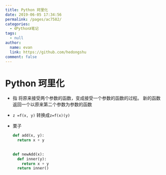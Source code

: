 ```yaml
---
title: Python 珂里化
date: 2019-06-05 17:34:56
permalink: /pages/ac7582/
categories: 
  - 《Python》笔记
tags: 
  - null
author: 
  name: evan
  link: https://github.com/hedongshu
comment: false
---
```

# Python 珂里化

* 指 将原来接受两个参数的函数，变成接受一个参数的函数的过程。 新的函数返回一个以原来第二个参数为参数的函数

* `z =f(x, y)` 转换成`z=f(x)(y)`

* 栗子

  ```python
  def add(x, y):
  	return x + y
  	
  	
  def newAdd(x):
  	def inner(y):
      return x + y
    return inner()
  		
  ```

  

